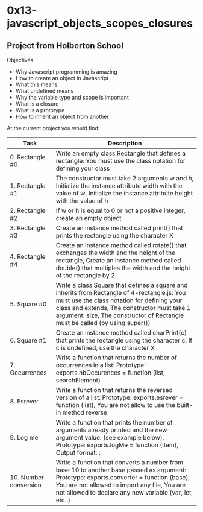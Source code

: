 # 0x13-javascript_objects_scopes_closures

## Project from Holberton School


Objectives:


 - Why Javascript programming is amazing
 - How to create an object in Javascript
 - What this means
 - What undefined means
 - Why the variable type and scope is important
 - What is a closure
 - What is a prototype
 - How to inherit an object from another

At the current project you would find:

| Task | Description |
| ---- | --- |
| 0. Rectangle #0 | Write an empty class Rectangle that defines a rectangle: You must use the class notation for defining your class |
| 1. Rectangle #1 | The constructor must take 2 arguments w and h, Initialize the instance attribute width with the value of w, Initialize the instance attribute height with the value of h |
| 2. Rectangle #2 | If w or h is equal to 0 or not a positive integer, create an empty object |
| 3. Rectangle #3 | Create an instance method called print() that prints the rectangle using the character X |
| 4. Rectangle #4 | Create an instance method called rotate() that exchanges the width and the height of the rectangle, Create an instance method called double() that multiples the width and the height of the rectangle by 2 |
| 5. Square #0 | Write a class Square that defines a square and inherits from Rectangle of 4-rectangle.js: You must use the class notation for defining your class and extends, The constructor must take 1 argument: size, The constructor of Rectangle must be called (by using super()) |
| 6. Square #1 | Create an instance method called charPrint(c) that prints the rectangle using the character c, If c is undefined, use the character X |
| 7. Occurrences | Write a function that returns the number of occurrences in a list: Prototype: exports.nbOccurences = function (list, searchElement) |
| 8. Esrever | Write a function that returns the reversed version of a list: Prototype: exports.esrever = function (list), You are not allow to use the built-in method reverse |
| 9. Log me | Write a function that prints the number of arguments already printed and the new argument value. (see example below), Prototype: exports.logMe = function (item), Output format: <number arguments already printed>: <current argument value> |
| 10. Number conversion | Write a function that converts a number from base 10 to another base passed as argument: Prototype: exports.converter = function (base), You are not allowed to import any file, You are not allowed to declare any new variable (var, let, etc..) |
